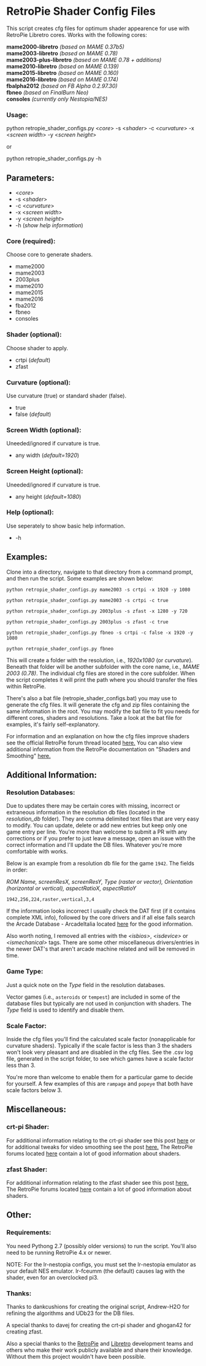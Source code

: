 # RetroPie Shader Config Files

This script creates cfg files for optimum shader appearence for use with RetroPie Libretro cores. Works with the following cores:

  **mame2000-libretro** *(based on MAME 0.37b5)*<br>
  **mame2003-libretro** *(based on MAME 0.78)*<br>
  **mame2003-plus-libretro** *(based on MAME 0.78 + additions)*<br>
  **mame2010-libretro** *(based on MAME 0.139)*<br>
  **mame2015-libretro** *(based on MAME 0.160)*<br>
  **mame2016-libretro** *(based on MAME 0.174)*<br>
  **fbalpha2012** *(based on FB Alpha 0.2.97.30)*<br>
  **fbneo** *(based on FinalBurn Neo)*<br>
  **consoles** *(currently only Nestopia/NES)*<br>

### Usage:

python retropie_shader_configs.py \<*core*\> -s \<*shader*\> -c \<*curvature*\> -x \<*screen width*\> -y \<*screen height*\>

or

python retropie_shader_configs.py -h

## Parameters:
  * \<*core*\>
  * -s \<*shader*\>
  * -c \<*curvature*\>
  * -x \<*screen width*\>
  * -y \<*screen height*\>
  * -h (*show help information*)

### Core (required):
  Choose core to generate shaders.
  * mame2000
  * mame2003
  * 2003plus
  * mame2010
  * mame2015
  * mame2016
  * fba2012
  * fbneo
  * consoles

### Shader (optional):
  Choose shader to apply.
  * crtpi (*default*)
  * zfast

### Curvature (optional):
  Use curvature (true) or standard shader (false).
  * true
  * false (*default*)

### Screen Width (optional):
  Uneeded/ignored if curvature is true.
  * any width (*default=1920*)

### Screen Height (optional):
  Uneeded/ignored if curvature is true.
  * any height (*default=1080*)

### Help (optional):
  Use seperately to show basic help information.
  * -h

## Examples:

Clone into a directory, navigate to that directory from a command prompt, and then run the script. Some examples are shown below:

  ```python retropie_shader_configs.py mame2003 -s crtpi -x 1920 -y 1080```  

  ```python retropie_shader_configs.py mame2003 -s crtpi -c true```  

  ```python retropie_shader_configs.py 2003plus -s zfast -x 1280 -y 720```  

  ```python retropie_shader_configs.py 2003plus -s zfast -c true```  

  ```python retropie_shader_configs.py fbneo -s crtpi -c false -x 1920 -y 1080```  

  ```python retropie_shader_configs.py fbneo```  

This will create a folder with the resolution, i.e., *1920x1080* (or *curvature*). Beneath that folder will be another subfolder with the core name, i.e., *MAME 2003 (0.78)*. The individual cfg files are stored in the core subfolder. When the script completes it will print the path where you should transfer the files within RetroPie.

There's also a bat file (retropie_shader_configs.bat) you may use to generate the cfg files. It will generate the cfg and zip files containing the same information in the root. You may modify the bat file to fit you needs for different cores, shaders and resolutions. Take a look at the bat file for examples, it's fairly self-explanatory.

For information and an explanation on how the cfg files improve shaders see the official RetroPie forum thread located [here.](https://retropie.org.uk/forum/topic/4046/crt-pi-shader-users-reduce-scaling-artifacts-with-these-configs-in-lr-mame2003-lr-fbalpha-lr-nestopia-and-more-to-come) You can also view additional information from the RetroPie documentation on "Shaders and Smoothing" [here.](https://retropie.org.uk/docs/Shaders-and-Smoothing/)

## Additional Information:

### Resolution Databases:
Due to updates there may be certain cores with missing, incorrect or extraneous information in the resolution db files (located in the *resolution_db* folder). They are comma delimited text files that are very easy to modify. You can update, delete or add new entries but keep only one game entry per line. You're more than welcome to submit a PR with any corrections or if you prefer to just leave a message, open an issue with the correct information and I'll update the DB files. Whatever you're more comfortable with works.

Below is an example from a resolution db file for the game ```1942```. The fields in order:

*ROM Name, screenResX, screenResY, Type (raster or vector), Orientation (horizontal or vertical), aspectRatioX, aspectRatioY*

  ```1942,256,224,raster,vertical,3,4```

If the information looks incorrect I usually check the DAT first (if it contains complete XML info), followed by the core drivers and if all else fails search the Arcade Database - ArcadeItalia located [here](http://adb.arcadeitalia.net/) for the good information.

Also worth noting, I removed all entries with the *\<isbios\>*, *\<isdevice\>* or *\<ismechanical\>* tags. There are some other miscellaneous drivers/entries in the newer DAT's that aren't arcade machine related and will be removed in time.

### Game Type:
Just a quick note on the *Type* field in the resolution databases.

Vector games (i.e., ```asteroids``` or ```tempest```) are included in some of the database files but typically are not used in conjunction with shaders. The *Type* field is used to identify and disable them.

### Scale Factor:
Inside the cfg files you'll find the calculated scale factor (nonapplicable for curvature shaders). Typically if the scale factor is less than 3 the shaders won't look very pleasant and are disabled in the cfg files. See the .csv log file, generated in the script folder, to see which games have a scale factor less than 3.

You're more than welcome to enable them for a particular game to decide for yourself. A few examples of this are ```rampage``` and ```popeye``` that both have scale factors below 3.

## Miscellaneous:

### crt-pi Shader:
For additional information relating to the crt-pi shader see this post [here](https://retropie.org.uk/forum/topic/897/updated-crt-pi-shader) or for additional tweaks for video smoothing see the post [here.](https://retropie.org.uk/forum/topic/2592/video-smoothing-yay-or-nay/25) The RetroPie forums located [here](https://retropie.org.uk/forum/) contain a lot of good information about shaders.

### zfast Shader:
For additional information relating to the zfast shader see this post [here.](https://retropie.org.uk/forum/topic/13356/new-crt-lcd-shaders-for-rpi3-they-run-at-60fps-at-higher-resolutions-and-are-configurable)  The RetroPie forums located [here](https://retropie.org.uk/forum/) contain a lot of good information about shaders.

## Other:

### Requirements:
You need Pythong 2.7 (possibly older versions) to run the script. You'll also need to be running RetroPie 4.x or newer.

NOTE: For the lr-nestopia configs, you must set the lr-nestopia emulator as your default NES emulator. lr-fceumm (the default) causes lag with the shader, even for an overclocked pi3.

### Thanks:
Thanks to dankcushions for creating the original script, Andrew-H2O for refining the algorithms and UDb23 for the DB files.

A special thanks to davej for creating the crt-pi shader and ghogan42 for creating zfast.

Also a special thanks to the [RetroPie](https://retropie.org.uk) and [Libretro](https://github.com/libretro) development teams and others who make their work publicly available and share their knowledge. Without them this project wouldn't have been possible.
